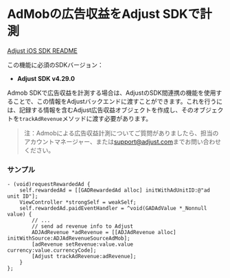 # AdMobの広告収益をAdjust SDKで計測

[Adjust iOS SDK README][ios-readme]

この機能に必須のSDKバージョン：

- **Adjust SDK v4.29.0**

Admob SDKで広告収益を計測する場合は、AdjustのSDK間連携の機能を使用することで、この情報をAdjustバックエンドに渡すことができます。これを行うには、記録する情報を含むAdjust広告収益オブジェクトを作成し、そのオブジェクトを`trackAdRevenue`メソッドに渡す必要があります。

> 注：Admobによる広告収益計測についてご質問がありましたら、担当のアカウントマネージャー、または[support@adjust.com](mailto:support@adjust.com)までお問い合わせください。

### サンプル

```objc
- (void)requestRewardedAd {
    self.rewardedAd = [[GADRewardedAd alloc] initWithAdUnitID:@"ad unit ID"];
    ViewController *strongSelf = weakSelf;
    self.rewardedAd.paidEventHandler = ^void(GADAdValue *_Nonnull value) {
        // ...
        // send ad revenue info to Adjust
        ADJAdRevenue *adRevenue = [[ADJAdRevenue alloc] initWithSource:ADJAdRevenueSourceAdMob];
        [adRevenue setRevenue:value.value currency:value.currencyCode];
        [Adjust trackAdRevenue:adRevenue];
    }
};
```

[ios-readme]:    https://github.com/adjust/ios_sdk/blob/master/doc/japanese/README.md

